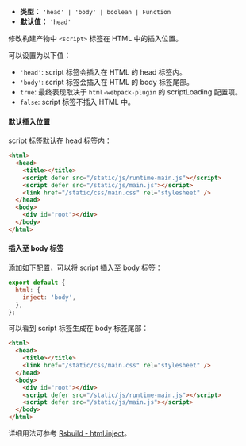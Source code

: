 - **类型：** `'head' | 'body' | boolean | Function`
- **默认值：** `'head'`

修改构建产物中 `<script>` 标签在 HTML 中的插入位置。

可以设置为以下值：

- `'head'`: script 标签会插入在 HTML 的 head 标签内。
- `'body'`: script 标签会插入在 HTML 的 body 标签尾部。
- `true`: 最终表现取决于 `html-webpack-plugin` 的 scriptLoading 配置项。
- `false`: script 标签不插入 HTML 中。

#### 默认插入位置

script 标签默认在 head 标签内：

```html
<html>
  <head>
    <title></title>
    <script defer src="/static/js/runtime-main.js"></script>
    <script defer src="/static/js/main.js"></script>
    <link href="/static/css/main.css" rel="stylesheet" />
  </head>
  <body>
    <div id="root"></div>
  </body>
</html>
```

#### 插入至 body 标签

添加如下配置，可以将 script 插入至 body 标签：

```js
export default {
  html: {
    inject: 'body',
  },
};
```

可以看到 script 标签生成在 body 标签尾部：

```html
<html>
  <head>
    <title></title>
    <link href="/static/css/main.css" rel="stylesheet" />
  </head>
  <body>
    <div id="root"></div>
    <script defer src="/static/js/runtime-main.js"></script>
    <script defer src="/static/js/main.js"></script>
  </body>
</html>
```

详细用法可参考 [Rsbuild - html.inject](https://rsbuild.dev/zh/config/html/inject)。
